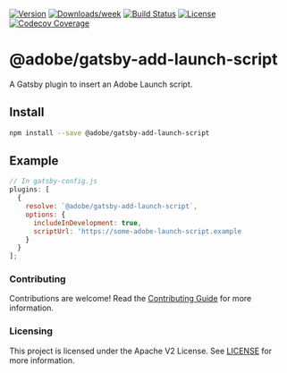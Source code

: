 <!--
Copyright 2020 Adobe. All rights reserved.
This file is licensed to you under the Apache License, Version 2.0 (the "License");
you may not use this file except in compliance with the License. You may obtain a copy
of the License at http://www.apache.org/licenses/LICENSE-2.0

Unless required by applicable law or agreed to in writing, software distributed under
the License is distributed on an "AS IS" BASIS, WITHOUT WARRANTIES OR REPRESENTATIONS
OF ANY KIND, either express or implied. See the License for the specific language
governing permissions and limitations under the License.
-->

[![Version](https://img.shields.io/npm/v/@adobe/gatsby-add-launch-script.svg)](https://npmjs.org/package/@adobe/gatsby-add-launch-script)
[![Downloads/week](https://img.shields.io/npm/dw/@adobe/gatsby-add-launch-script.svg)](https://npmjs.org/package/@adobe/gatsby-add-launch-script)
[![Build Status](https://travis-ci.com/adobe/gatsby-add-launch-script.svg?branch=master)](https://travis-ci.com/adobe/gatsby-add-launch-script)
[![License](https://img.shields.io/badge/License-Apache%202.0-blue.svg)](https://opensource.org/licenses/Apache-2.0) 
[![Codecov Coverage](https://img.shields.io/codecov/c/github/adobe/gatsby-add-launch-script/master.svg?style=flat-square)](https://codecov.io/gh/adobe/gatsby-add-launch-script/)

# @adobe/gatsby-add-launch-script

A Gatsby plugin to insert an Adobe Launch script.

## Install

```bash
npm install --save @adobe/gatsby-add-launch-script
```

## Example

```javascript
// In gatsby-config.js
plugins: [
  {
    resolve: `@adobe/gatsby-add-launch-script`,
    options: {
      includeInDevelopment: true,
      scriptUrl: 'https://some-adobe-launch-script.example
    }
  }
];
```

### Contributing

Contributions are welcome! Read the [Contributing Guide](./.github/CONTRIBUTING.md) for more information.

### Licensing

This project is licensed under the Apache V2 License. See [LICENSE](LICENSE) for more information.

